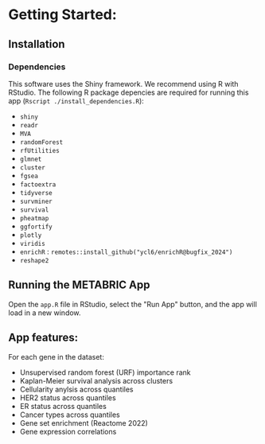 # Getting Started:
## Installation
### Dependencies
This software uses the Shiny framework. We recommend using R with RStudio. 
The following R package depencies are required for running this app (`Rscript ./install_dependencies.R`):
 - `shiny`
 - `readr`
 - `MVA`
 - `randomForest`
 - `rfUtilities`
 - `glmnet`
 - `cluster`
 - `fgsea`
 - `factoextra`
 - `tidyverse`
 - `survminer`
 - `survival`
 - `pheatmap`
 - `ggfortify`
 - `plotly`
 - `viridis`
 - `enrichR` : `remotes::install_github("ycl6/enrichR@bugfix_2024")`
 - `reshape2`

## Running the METABRIC App
Open the `app.R` file in RStudio, select the "Run App" button, and the app will load in a new window.

## App features: 
For each gene in the dataset:
 - Unsupervised random forest (URF) importance rank
 - Kaplan-Meier survival analysis across clusters
 - Cellularity anylsis across quantiles
 - HER2 status across quantiles
 - ER status across quantiles
 - Cancer types across quantiles
 - Gene set enrichment (Reactome 2022)
 - Gene expression correlations


